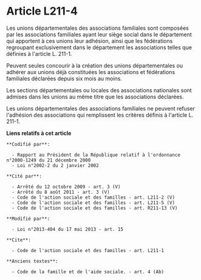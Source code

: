 # Article L211-4

Les unions départementales des associations familiales sont composées par les associations familiales ayant leur siège social
dans le département qui apportent à ces unions leur adhésion, ainsi que les fédérations regroupant exclusivement dans le
département les associations telles que définies à l'article L. 211-1. 

Peuvent seules concourir à la création des unions départementales ou adhérer aux unions déjà constituées les associations et
fédérations familiales déclarées depuis six mois au moins. 

Les sections départementales ou locales des associations nationales sont admises dans les unions au même titre que les
associations déclarées. 

Les unions départementales des associations familiales ne peuvent refuser l'adhésion des associations qui remplissent les
critères définis à l'article L. 211-1.

**Liens relatifs à cet article**

	**Codifié par**:

	  - Rapport au Président de la République relatif à l'ordonnance n°2000-1249 du 21 décembre 2000
	  - Loi n°2002-2 du 2 janvier 2002

	**Cité par**:

	  - Arrêté du 12 octobre 2009 - art. 3 (V)
	  - Arrêté du 8 août 2011 - art. 3 (V)
	  - Code de l'action sociale et des familles - art. L211-2 (V)
	  - Code de l'action sociale et des familles - art. L211-5 (V)
	  - Code de l'action sociale et des familles - art. R211-13 (V)

	**Modifié par**:

	  - Loi n°2013-404 du 17 mai 2013 - art. 15

	**Cite**:

	  - Code de l'action sociale et des familles - art. L211-1

	**Anciens textes**:

	  - Code de la famille et de l'aide sociale. - art. 4 (Ab)
